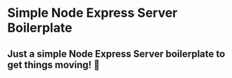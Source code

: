 # Simple Node Express Server Boilerplate 

## Just a simple Node Express Server boilerplate to get things moving! 🕺